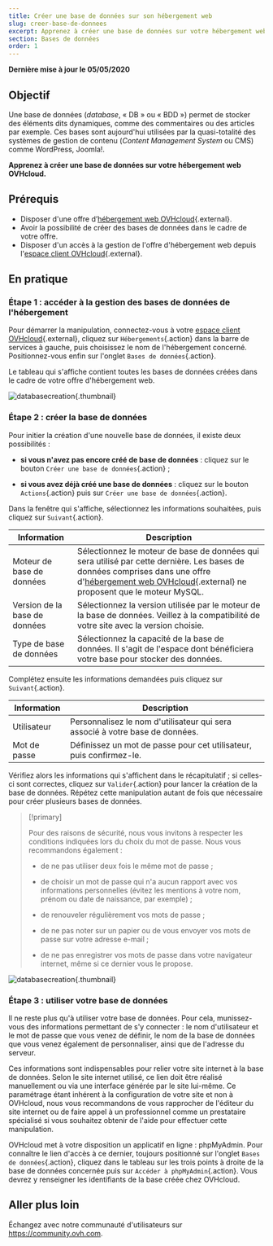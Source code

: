 ```yaml
---
title: Créer une base de données sur son hébergement web
slug: creer-base-de-donnees
excerpt: Apprenez à créer une base de données sur votre hébergement web OVHcloud
section: Bases de données
order: 1
---
```


**Dernière mise à jour le 05/05/2020**

## Objectif

Une base de données (*database*, « DB » ou « BDD ») permet de stocker des éléments dits dynamiques, comme des commentaires ou des articles par exemple. Ces bases sont aujourd'hui utilisées par la quasi-totalité des systèmes de gestion de contenu (*Content Management System* ou CMS) comme WordPress, Joomla!.

**Apprenez à créer une base de données sur votre hébergement web OVHcloud.**

## Prérequis

- Disposer d'une offre d’[hébergement web OVHcloud](https://www.ovh.com/ca/fr/hebergement-web/){.external}.
- Avoir la possibilité de créer des bases de données dans le cadre de votre offre.
- Disposer d'un accès à la gestion de l'offre d'hébergement web depuis l'[espace client OVHcloud](https://www.ovh.com/auth/?action=gotomanager){.external}.

## En pratique

### Étape 1 : accéder à la gestion des bases de données de l'hébergement

Pour démarrer la manipulation, connectez-vous à votre [espace client OVHcloud](https://www.ovh.com/auth/?action=gotomanager){.external}, cliquez sur `Hébergements`{.action} dans la barre de services à gauche, puis choisissez le nom de l'hébergement concerné. Positionnez-vous enfin sur l'onglet `Bases de données`{.action}.

Le tableau qui s'affiche contient toutes les bases de données créées dans le cadre de votre offre d'hébergement web.

![databasecreation](images/database-creation-step1.png){.thumbnail}

### Étape 2 : créer la base de données

Pour initier la création d'une nouvelle base de données, il existe deux possibilités :

- **si vous n'avez pas encore créé de base de données** : cliquez sur le bouton `Créer une base de données`{.action} ;

- **si vous avez déjà créé une base de données** : cliquez sur le bouton `Actions`{.action} puis sur `Créer une base de données`{.action}.

Dans la fenêtre qui s'affiche, sélectionnez les informations souhaitées, puis cliquez sur `Suivant`{.action}.

|Information|Description|  
|---|---|  
|Moteur de base de données|Sélectionnez le moteur de base de données qui sera utilisé par cette dernière. Les bases de données comprises dans une offre d'[hébergement web OVHcloud](https://www.ovh.com/ca/fr/hebergement-web/){.external} ne proposent que le moteur MySQL.|  
|Version de la base de données|Sélectionnez la version utilisée par le moteur de la base de données. Veillez à la compatibilité de votre site avec la version choisie. |  
|Type de base de données|Sélectionnez la capacité de la base de données. Il s'agit de l'espace dont bénéficiera votre base pour stocker des données.|   

Complétez ensuite les informations demandées puis cliquez sur `Suivant`{.action}.

|Information|Description|   
|---|---|   
|Utilisateur|Personnalisez le nom d'utilisateur qui sera associé à votre base de données.|   
|Mot de passe|Définissez un mot de passe pour cet utilisateur, puis confirmez-le.|   

Vérifiez alors les informations qui s'affichent dans le récapitulatif ; si celles-ci sont correctes, cliquez sur `Valider`{.action} pour lancer la création de la base de données. Répétez cette manipulation autant de fois que nécessaire pour créer plusieurs bases de données.

> [!primary]
>
> Pour des raisons de sécurité, nous vous invitons à respecter les conditions indiquées lors du choix du mot de passe. Nous vous recommandons également :
>
> - de ne pas utiliser deux fois le même mot de passe ;
>
> - de choisir un mot de passe qui n'a aucun rapport avec vos informations personnelles (évitez les mentions à votre nom, prénom ou date de naissance, par exemple) ;
>
> - de renouveler régulièrement vos mots de passe ;
>
> - de ne pas noter sur un papier ou de vous envoyer vos mots de passe sur votre adresse e-mail ;
>
> - de ne pas enregistrer vos mots de passe dans votre navigateur internet, même si ce dernier vous le propose.
>

![databasecreation](images/database-creation-step2.png){.thumbnail}

### Étape 3 : utiliser votre base de données

Il ne reste plus qu'à utiliser votre base de données. Pour cela, munissez-vous des informations permettant de s'y connecter : le nom d'utilisateur et le mot de passe que vous venez de définir, le nom de la base de données que vous venez également de personnaliser, ainsi que de l'adresse du serveur.

Ces informations sont indispensables pour relier votre site internet à la base de données. Selon le site internet utilisé, ce lien doit être réalisé manuellement ou via une interface générée par le site lui-même. Ce paramétrage étant inhérent à la configuration de votre site et non à OVHcloud, nous vous recommandons de vous rapprocher de l'éditeur du site internet ou de faire appel à un professionnel comme un prestataire spécialisé si vous souhaitez obtenir de l'aide pour effectuer cette manipulation.

OVHcloud met à votre disposition un applicatif en ligne : phpMyAdmin. Pour connaître le lien d'accès à ce dernier, toujours positionné sur l'onglet `Bases de données`{.action}, cliquez dans le tableau sur les trois points à droite de la base de données concernée puis sur `Accéder à phpMyAdmin`{.action}. Vous devrez y renseigner les identifiants de la base créée chez OVHcloud.

## Aller plus loin

Échangez avec notre communauté d'utilisateurs sur <https://community.ovh.com>.
